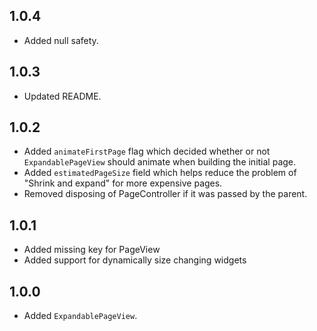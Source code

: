 ## 1.0.4

* Added null safety.

## 1.0.3

* Updated README.

## 1.0.2

* Added `animateFirstPage` flag which decided whether or not `ExpandablePageView` should animate when building the initial page.
* Added `estimatedPageSize` field which helps reduce the problem of "Shrink and expand" for more expensive pages.
* Removed disposing of PageController if it was passed by the parent.

## 1.0.1

* Added missing key for PageView
* Added support for dynamically size changing widgets

## 1.0.0

* Added `ExpandablePageView`.
